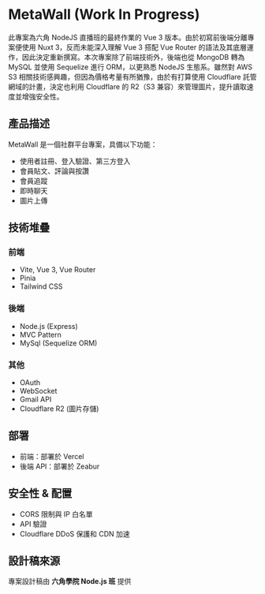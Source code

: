 # MetaWall (Work In Progress)

此專案為六角 NodeJS 直播班的最終作業的 Vue 3 版本。由於初寫前後端分離專案便使用 Nuxt 3，反而未能深入理解 Vue 3 搭配 Vue Router 的語法及其底層運作，因此決定重新撰寫。本次專案除了前端技術外，後端也從 MongoDB 轉為 MySQL 並使用 Sequelize 進行 ORM，以更熟悉 NodeJS 生態系。雖然對 AWS S3 相關技術感興趣，但因為價格考量有所猶豫，由於有打算使用 Cloudflare 託管網域的計畫，決定也利用 Cloudflare 的 R2（S3 兼容）來管理圖片，提升讀取速度並增強安全性。

## 產品描述

MetaWall 是一個社群平台專案，具備以下功能：

- 使用者註冊、登入驗證、第三方登入
- 會員貼文、評論與按讚
- 會員追蹤
- 即時聊天
- 圖片上傳

## 技術堆疊 

### 前端

- Vite, Vue 3, Vue Router
- Pinia
- Tailwind CSS

### 後端
- Node.js (Express)
- MVC Pattern
- MySql (Sequelize ORM)

### 其他

- OAuth
- WebSocket
- Gmail API
- Cloudflare R2 (圖片存儲)

## 部署

- 前端：部署於 Vercel
- 後端 API：部署於 Zeabur

## 安全性 & 配置

- CORS 限制與 IP 白名單
- API 驗證
- Cloudflare DDoS 保護和 CDN 加速

## 設計稿來源

專案設計稿由 **六角學院 Node.js 班** 提供
